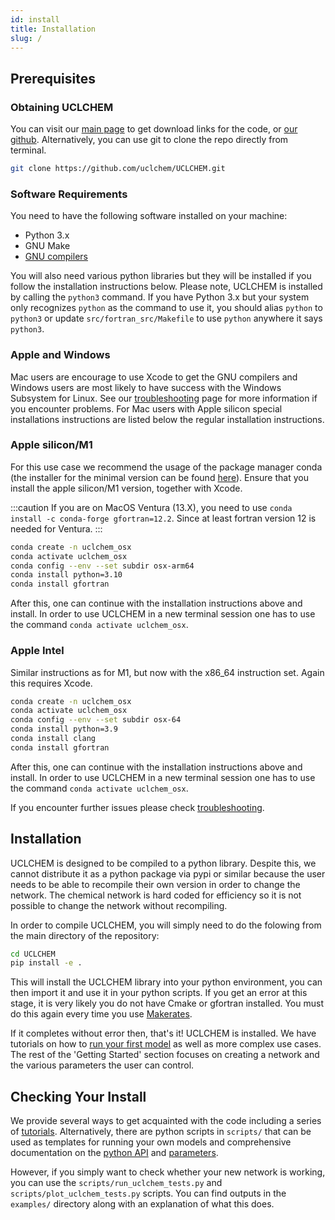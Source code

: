 ```yaml
---
id: install
title: Installation
slug: /
---
```


## Prerequisites
### Obtaining UCLCHEM

You can visit our [main page](https://github.com/uclchem/UCLCHEM) to get download links for the code, or [our github](https://github.com/uclchem/UCLCHEM). Alternatively, you can use git to clone the repo directly from terminal.

```bash
git clone https://github.com/uclchem/UCLCHEM.git
```

### Software Requirements
You need to have the following software installed on your machine:
- Python 3.x
- GNU Make
- [GNU compilers](https://gcc.gnu.org/)

You will also need various python libraries but they will be installed if you follow the installation instructions below. Please note, UCLCHEM is installed by calling the `python3` command. If you have Python 3.x but your system only recognizes `python` as the command to use it, you should alias `python` to `python3` or update `src/fortran_src/Makefile` to use `python` anywhere it says `python3`.

### Apple and Windows
Mac users are encourage to use Xcode to get the GNU compilers and Windows users are most likely to have success with the Windows Subsystem for Linux. See our [troubleshooting](/docs/trouble-compile) page for more information if you encounter problems. For Mac users with Apple silicon special installations instructions are listed below the regular installation instructions.

### Apple silicon/M1
For this use case we recommend the usage of the package manager conda (the installer for the minimal version can be found [here](https://docs.conda.io/en/latest/miniconda.html)). 
Ensure that you install the apple silicon/M1 version, together with Xcode.

:::caution
If you are on MacOS Ventura (13.X), you need to use `conda install -c conda-forge gfortran=12.2`. Since at least fortran version 12 is needed for Ventura.
:::

```bash
conda create -n uclchem_osx
conda activate uclchem_osx
conda config --env --set subdir osx-arm64
conda install python=3.10
conda install gfortran
```
After this, one can continue with the installation instructions above and install. In order to use 
UCLCHEM in a new terminal session one has to use the command `conda activate uclchem_osx`.

### Apple Intel
Similar instructions as for M1, but now with the x86_64 instruction set. Again this requires Xcode.

```bash
conda create -n uclchem_osx
conda activate uclchem_osx
conda config --env --set subdir osx-64
conda install python=3.9
conda install clang
conda install gfortran
```
After this, one can continue with the installation instructions above and install. In order to use 
UCLCHEM in a new terminal session one has to use the command `conda activate uclchem_osx`.

If you encounter further issues please check [troubleshooting](/docs/trouble-compile).

## Installation
UCLCHEM is designed to be compiled to a python library. Despite this, we cannot distribute it as a python package via pypi or similar because the user needs to be able to recompile their own version in order to change the network. The chemical network is hard coded for efficiency so it is not possible to change the network without recompiling.

In order to compile UCLCHEM, you will simply need to do the folowing from the main directory of the repository:

```bash
cd UCLCHEM
pip install -e .
```
This will install the UCLCHEM library into your python environment, you can then import it and use it in your python scripts. If you get an error at this stage, it is very likely you do not have Cmake or gfortran installed. You must do this again every time you use [Makerates](/docs/network).

If it completes without error then, that's it! UCLCHEM is installed. We have tutorials on how to [run your first model](/docs/first_model) as well as more complex use cases. The rest of the 'Getting Started' section focuses on creating a network and the various parameters the user can control. 


## Checking Your Install
We provide several ways to get acquainted with the code including a series of [tutorials](/docs/category/tutorials). Alternatively, there are python scripts in `scripts/` that can be used as templates for running your own models and comprehensive documentation on the [python API](/docs/pythonapi) and [parameters](/docs/parameters).

However, if you simply want to check whether your new network is working, you can use the `scripts/run_uclchem_tests.py` and `scripts/plot_uclchem_tests.py` scripts. You can find outputs in the `examples/` directory along with an explanation of what this does.
